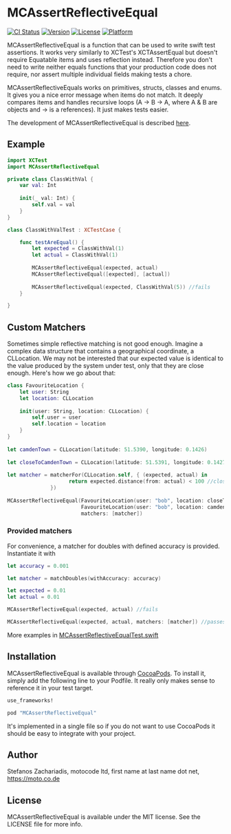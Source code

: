 # MCAssertReflectiveEqual

[![CI Status](http://img.shields.io/travis/motocodeltd/MCAssertReflectiveEqual.svg?style=flat)](https://travis-ci.org/motocoteltd/MCAssertReflectiveEqual)
[![Version](https://img.shields.io/cocoapods/v/MCAssertReflectiveEqual.svg?style=flat)](http://cocoapods.org/pods/MCAssertReflectiveEqual)
[![License](https://img.shields.io/cocoapods/l/MCAssertReflectiveEqual.svg?style=flat)](http://cocoapods.org/pods/MCAssertReflectiveEqual)
[![Platform](https://img.shields.io/cocoapods/p/MCAssertReflectiveEqual.svg?style=flat)](http://cocoapods.org/pods/MCAssertReflectiveEqual)

MCAssertReflectiveEqual is a function that can be used to write swift test assertions. It works very similarly to XCTest's XCTAssertEqual
but doesn't require Equatable items and uses reflection instead. 
Therefore you don't need to write 
neither equals functions that your production code does not require, nor assert multiple
 individual fields making tests a chore. 
 
 MCAssertReflectiveEquals works on primitives, structs, classes and enums. It gives you a nice error message
 when items do not match. It deeply compares items and handles recursive loops (A -> B -> A, 
 where A & B are objects and -> is a references). It just makes tests easier.
 
 The development of MCAssertReflectiveEqual is described [here](https://moto.co.de/blog/writing_reflective_test_assertions_with_swift.html).


## Example

```swift
import XCTest
import MCAssertReflectiveEqual

private class ClassWithVal {
    var val: Int
        
    init(_ val: Int) {
        self.val = val
    }
}

class ClassWithValTest : XCTestCase {

    func testAreEqual() {
        let expected = ClassWithVal(1)
        let actual = ClassWithVal(1)
    
        MCAssertReflectiveEqual(expected, actual) 
        MCAssertReflectiveEqual([expected], [actual])
    
        MCAssertReflectiveEqual(expected, ClassWithVal(5)) //fails
    }

}

```

## Custom Matchers

Sometimes simple reflective matching is not good enough. Imagine a complex data structure that contains a geographical coordinate, a CLLocation. We may not be interested that our expected value is identical to the value produced by the system under test, only that they are close enough. Here's how we go about that:

```swift
class FavouriteLocation {
    let user: String
    let location: CLLocation
    
    init(user: String, location: CLLocation) {
        self.user = user
        self.location = location
    }
}
    
let camdenTown = CLLocation(latitude: 51.5390, longitude: 0.1426)
    
let closeToCamdenTown = CLLocation(latitude: 51.5391, longitude: 0.1427)
    
let matcher = matcherFor(CLLocation.self, { (expected, actual) in
                    return expected.distance(from: actual) < 100 //close enough
              }) 
    
MCAssertReflectiveEqual(FavouriteLocation(user: "bob", location: closeToCamdenTown), 
                        FavouriteLocation(user: "bob", location: camdenTown), 
                        matchers: [matcher])        
```

### Provided matchers
For convenience, a matcher for doubles with defined accuracy is provided. Instantiate it with
 
 ```swift
 let accuracy = 0.001
 
 let matcher = matchDoubles(withAccuracy: accuracy)
 
 let expected = 0.01
 let actual = 0.01
 
 MCAssertReflectiveEqual(expected, actual) //fails
 
 MCAssertReflectiveEqual(expected, actual, matchers: [matcher]) //passes
 

```

More examples in [MCAssertReflectiveEqualTest.swift](Example/Tests/MCAssertReflectiveEqualTest.swift)

## Installation

MCAssertReflectiveEqual is available through [CocoaPods](http://cocoapods.org). To install
it, simply add the following line to your Podfile. It really only makes sense to reference it in your test target.

```ruby
use_frameworks!

pod "MCAssertReflectiveEqual"
```

It's implemented in a single file so if you do not want to use CocoaPods it should be easy to integrate with your project.

## Author

Stefanos Zachariadis, motocode ltd, first name at last name dot net, https://moto.co.de

## License

MCAssertReflectiveEqual is available under the MIT license. See the LICENSE file for more info.
